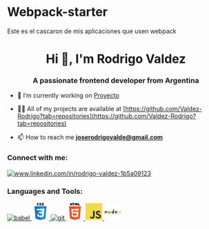 # Webpack-starter
Este es el cascaron de mis aplicaciones que usen webpack

<h1 align="center">Hi 👋, I'm Rodrigo Valdez</h1>
<h3 align="center">A passionate frontend developer from Argentina</h3>

- 🔭 I’m currently working on [Proyecto](https://github.com/Valdez-Rodrigo/Webpack-starter.git)

- 👨‍💻 All of my projects are available at [https://github.com/Valdez-Rodrigo?tab=repositories](https://github.com/Valdez-Rodrigo?tab=repositories)

- 📫 How to reach me **joserodrigovalde@gmail.com**

<h3 align="left">Connect with me:</h3>
<p align="left">
<a href="https://linkedin.com/in/www.linkedin.com/in/rodrigo-valdez-1b5a09123" target="blank"><img align="center" src="https://raw.githubusercontent.com/rahuldkjain/github-profile-readme-generator/master/src/images/icons/Social/linked-in-alt.svg" alt="www.linkedin.com/in/rodrigo-valdez-1b5a09123" height="30" width="40" /></a>
</p>

<h3 align="left">Languages and Tools:</h3>
<p align="left"> <a href="https://babeljs.io/" target="_blank" rel="noreferrer"> <img src="https://www.vectorlogo.zone/logos/babeljs/babeljs-icon.svg" alt="babel" width="40" height="40"/> </a> <a href="https://www.w3schools.com/css/" target="_blank" rel="noreferrer"> <img src="https://raw.githubusercontent.com/devicons/devicon/master/icons/css3/css3-original-wordmark.svg" alt="css3" width="40" height="40"/> </a> <a href="https://git-scm.com/" target="_blank" rel="noreferrer"> <img src="https://www.vectorlogo.zone/logos/git-scm/git-scm-icon.svg" alt="git" width="40" height="40"/> </a> <a href="https://www.w3.org/html/" target="_blank" rel="noreferrer"> <img src="https://raw.githubusercontent.com/devicons/devicon/master/icons/html5/html5-original-wordmark.svg" alt="html5" width="40" height="40"/> </a> <a href="https://developer.mozilla.org/en-US/docs/Web/JavaScript" target="_blank" rel="noreferrer"> <img src="https://raw.githubusercontent.com/devicons/devicon/master/icons/javascript/javascript-original.svg" alt="javascript" width="40" height="40"/> </a> <a href="https://nodejs.org" target="_blank" rel="noreferrer"> <img src="https://raw.githubusercontent.com/devicons/devicon/master/icons/nodejs/nodejs-original-wordmark.svg" alt="nodejs" width="40" height="40"/> </a> </p>


